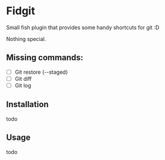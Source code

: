 # Fidgit

Small fish plugin that provides some handy shortcuts for git :D

Nothing special.

## Missing commands:

- [ ] Git restore (--staged)
- [ ] Git diff
- [ ] Git log

## Installation

todo

## Usage

todo


